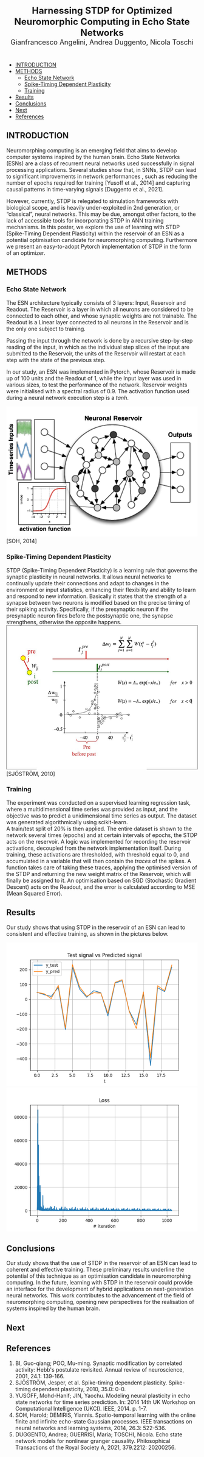 <div id="header" style='text-align: center; margin-bottom: 40px'>
  <div style="font-size: 24px; font-weight: bold">Harnessing STDP for Optimized Neuromorphic Computing in Echo State Networks</div>
  <div style="font-size: 18px;">Gianfrancesco Angelini, Andrea Duggento, Nicola Toschi</div>
</div>

- [INTRODUCTION](#introduction)
- [METHODS](#methods)
  - [Echo State Network](#echo-state-network)
  - [Spike-Timing Dependent Plasticity](#spike-timing-dependent-plasticity)
  - [Training](#training)
- [Results](#results)
- [Conclusions](#conclusions)
- [Next](#next)
- [References](#references)

## INTRODUCTION

Neuromorphing computing is an emerging field that aims to develop computer systems inspired by the human brain. Echo State Networks (ESNs) are a class of recurrent neural networks used successfully in signal processing applications. 
Several studies show that, in SNNs, STDP can lead to significant improvements in network performances , such as reducing the number of epochs required for training [Yusoff et al., 2014] and capturing causal patterns in time-varying signals [Duggento et al., 2021].

However, currently, STDP is relegated to simulation frameworks with biological scope, and is heavily under-exploited in 2nd generation, or “classical”, neural networks. This may be due, amongst other factors, to the lack of accessible tools for incorporating STDP in ANN training mechanisms.
In this poster, we explore the use of learning with STDP (Spike-Timing Dependent Plasticity) within the reservoir of an ESN as a potential optimisation candidate for neuromorphing computing. Furthermore we present an easy-to-adopt Pytorch implementation of STDP in the form of an optimizer.

## METHODS

### Echo State Network
The ESN architecture typically consists of 3 layers: Input, Reservoir and Readout.
The Reservoir is a layer in which all neurons are considered to be connected to each other, and whose synaptic weights are not trainable.
The Readout is a Linear layer connected to all neurons in the Reservoir and is the only one subject to training.

Passing the input through the network is done by a recursive step-by-step reading of the input, in which as the individual step slices of the input are submitted to the Reservoir, the units of the Reservoir will restart at each step with the state of the previous step.

In our study, an ESN was implemented in Pytorch, whose Reservoir is made up of 100 units and the Readout of 1, while the Input layer was used in various sizes, to test the performance of the network. Reservoir weights were initialised with a spectral radius of 0.9.
The activation function used during a neural network execution step is a *tanh*.

<img src='./imgs/ESN_scheme-SOH-2014.png'>
[SOH, 2014]

### Spike-Timing Dependent Plasticity
STDP (Spike-Timing Dependent Plasticity) is a learning rule that governs the synaptic plasticity in neural networks. It allows neural networks to continually update their connections and adapt to changes in the environment or input statistics, enhancing their flexibility and ability to learn and respond to new information.
Basically it states that the strength of a synapse between two neurons is modified based on the precise timing of their spiking activity. Specifically, if the presynaptic neuron
if the presynaptic neuron fires before the postsynaptic one, the synapse strengthens, otherwise the opposite happens.
<img src='./imgs/STDP-plot-SJÖSTRÖM-2010.png'>
[SJÖSTRÖM, 2010]


### Training
The experiment was conducted on a supervised learning regression task, where a multidimensional time series was provided as input, and the objective was to predict a unidimensional time series as output. The dataset was generated algorithmically using scikit-learn.  
A train/test split of 20% is then applied.
The entire dataset is shown to the network several times (epochs) and at certain intervals of epochs, the STDP acts on the reservoir.
A logic was implemented for recording the reservoir activations, decoupled from the network implementation itself. During training, these activations are thresholded, with threshold equal to 0, and accumulated in a variable that will then contain the *traces* of the spikes.
A function takes care of taking these traces, applying the optimised version of the STDP and returning the new weight matrix of the Reservoir, which will finally be assigned to it.
An optimisation based on SGD (Stochastic Gradient Descent) acts on the Readout, and the error is calculated according to MSE (Mean Squared Error).

## Results
Our study shows that using STDP in the reservoir of an ESN can lead to consistent and effective training, as shown in the pictures below.  

<img src='./imgs/Res-ESN-STDP-compare-output_pred.png'>


<img src='./imgs/Res-ESN-STDP-loss.png'>

## Conclusions
Our study shows that the use of STDP in the reservoir of an ESN can lead to coherent and effective training. These preliminary results underline the potential of this technique as an optimisation candidate in neuromorphing computing. In the future, learning with STDP in the reservoir could provide an interface for the development of hybrid applications on next-generation neural networks. This work contributes to the advancement of the field of neuromorphing computing, opening new perspectives for the realisation of systems inspired by the human brain.

## Next


## References
1. BI, Guo-qiang; POO, Mu-ming. Synaptic modification by correlated activity: Hebb's postulate revisited. Annual review of neuroscience, 2001, 24.1: 139-166.
2. SJÖSTRÖM, Jesper, et al. Spike-timing dependent plasticity. Spike-timing dependent plasticity, 2010, 35.0: 0-0.
3. YUSOFF, Mohd-Hanif; JIN, Yaochu. Modeling neural plasticity in echo state networks for time series prediction. In: 2014 14th UK Workshop on Computational Intelligence (UKCI). IEEE, 2014. p. 1-7.
4. SOH, Harold; DEMIRIS, Yiannis. Spatio-temporal learning with the online finite and infinite echo-state Gaussian processes. IEEE transactions on neural networks and learning systems, 2014, 26.3: 522-536.
5. DUGGENTO, Andrea; GUERRISI, Maria; TOSCHI, Nicola. Echo state network models for nonlinear granger causality. Philosophical Transactions of the Royal Society A, 2021, 379.2212: 20200256.